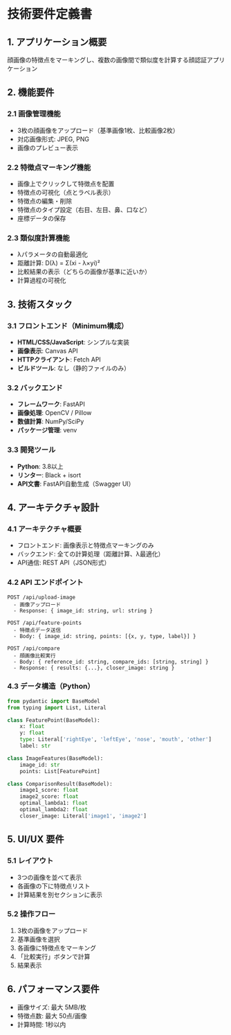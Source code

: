 # 技術要件定義書

## 1. アプリケーション概要

顔画像の特徴点をマーキングし、複数の画像間で類似度を計算する顔認証アプリケーション

## 2. 機能要件

### 2.1 画像管理機能
- 3枚の顔画像をアップロード（基準画像1枚、比較画像2枚）
- 対応画像形式: JPEG, PNG
- 画像のプレビュー表示

### 2.2 特徴点マーキング機能
- 画像上でクリックして特徴点を配置
- 特徴点の可視化（点とラベル表示）
- 特徴点の編集・削除
- 特徴点のタイプ設定（右目、左目、鼻、口など）
- 座標データの保存

### 2.3 類似度計算機能
- λパラメータの自動最適化
- 距離計算: D(λ) = Σ(xi - λ×yi)²
- 比較結果の表示（どちらの画像が基準に近いか）
- 計算過程の可視化

## 3. 技術スタック

### 3.1 フロントエンド（Minimum構成）
- **HTML/CSS/JavaScript**: シンプルな実装
- **画像表示**: Canvas API
- **HTTPクライアント**: Fetch API
- **ビルドツール**: なし（静的ファイルのみ）

### 3.2 バックエンド
- **フレームワーク**: FastAPI
- **画像処理**: OpenCV / Pillow
- **数値計算**: NumPy/SciPy
- **パッケージ管理**: venv

### 3.3 開発ツール
- **Python**: 3.8以上
- **リンター**: Black + isort
- **API文書**: FastAPI自動生成（Swagger UI）

## 4. アーキテクチャ設計

### 4.1 アーキテクチャ概要
- フロントエンド: 画像表示と特徴点マーキングのみ
- バックエンド: 全ての計算処理（距離計算、λ最適化）
- API通信: REST API（JSON形式）

### 4.2 API エンドポイント

```
POST /api/upload-image
  - 画像アップロード
  - Response: { image_id: string, url: string }

POST /api/feature-points
  - 特徴点データ送信
  - Body: { image_id: string, points: [{x, y, type, label}] }

POST /api/compare
  - 顔画像比較実行
  - Body: { reference_id: string, compare_ids: [string, string] }
  - Response: { results: {...}, closer_image: string }
```

### 4.3 データ構造（Python）

```python
from pydantic import BaseModel
from typing import List, Literal

class FeaturePoint(BaseModel):
    x: float
    y: float
    type: Literal['rightEye', 'leftEye', 'nose', 'mouth', 'other']
    label: str

class ImageFeatures(BaseModel):
    image_id: str
    points: List[FeaturePoint]

class ComparisonResult(BaseModel):
    image1_score: float
    image2_score: float
    optimal_lambda1: float
    optimal_lambda2: float
    closer_image: Literal['image1', 'image2']
```

## 5. UI/UX 要件

### 5.1 レイアウト
- 3つの画像を並べて表示
- 各画像の下に特徴点リスト
- 計算結果を別セクションに表示

### 5.2 操作フロー
1. 3枚の画像をアップロード
2. 基準画像を選択
3. 各画像に特徴点をマーキング
4. 「比較実行」ボタンで計算
5. 結果表示

## 6. パフォーマンス要件

- 画像サイズ: 最大 5MB/枚
- 特徴点数: 最大 50点/画像
- 計算時間: 1秒以内